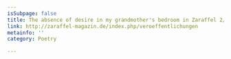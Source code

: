 ```yaml
---
isSubpage: false
title: The absence of desire in my grandmother's bedroom in Zaraffel 2/2022
link: http://zaraffel-magazin.de/index.php/veroeffentlichungen
metainfo: ''
category: Poetry

---
```


